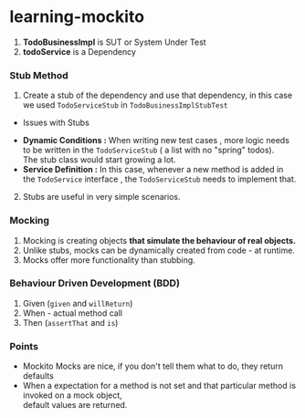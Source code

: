# learning-mockito

1. **TodoBusinessImpl** is SUT or System Under Test
2. **todoService** is a Dependency

### Stub Method

1. Create a stub of the dependency and use that dependency, in this case we used `TodoServiceStub` in `TodoBusinessImplStubTest`
- Issues with Stubs 
* **Dynamic Conditions :** When writing new test cases , more logic needs to be written in the `TodoServiceStub` ( a list with no "spring" todos).  
   The stub class would start growing a lot.
* **Service Definition :** In this case, whenever a new method is added in the `TodoService` interface , the `TodoServiceStub` needs to implement that.
2. Stubs are useful in very simple scenarios.

### Mocking

1. Mocking is creating objects **that simulate the behaviour of real objects.**
2. Unlike stubs, mocks can be dynamically created from code - at runtime.
3. Mocks offer more functionality than stubbing.

### Behaviour Driven Development (BDD)

1. Given (`given` and `willReturn`)
2. When - actual method call
3. Then (`assertThat` and `is`)

### Points
- Mockito Mocks are nice, if you don't tell them what to do, they return defaults
- When a expectation for a method is not set and that particular method is invoked on a mock object,  
  default values are returned.
